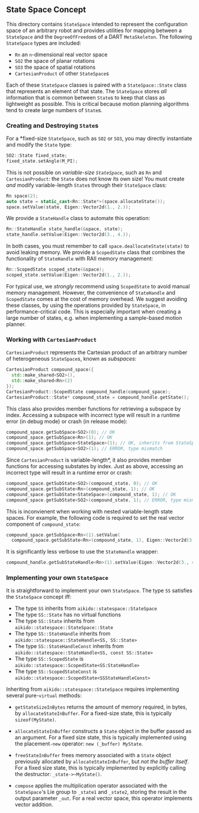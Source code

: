 ## State Space Concept

This directory contains `StateSpace` intended to represent the configuration
space of an arbitrary robot and provides utilities for mapping between a
`StateSpace` and the `DegreeOfFreedom`s of a DART `MetaSkeleton`. The following
`StateSpace` types are included:

- `Rn` an `n`-dimensional real vector space
- `SO2` the space of planar rotations
- `SO3` the space of spatial rotations
- `CartesianProduct` of other `StateSpace`s

Each of these `StateSpace` classes is paired with a `StateSpace::State` class
that represents an element of that state. The `StateSpace` stores *all*
information that is common between `State`s to keep that class as lightweight
as possible. This is critical because motion planning algorithms tend to create
large numbers of `State`s.


### Creating and Destroying `State`s

For a *fixed-size `StateSpace`, such as `SO2` or `SO3`,
you may directly instantiate and modify the `State` type:
```c++
SO2::State fixed_state;
fixed_state.setAngle(M_PI);
```

This is not possible on *variable-size `StateSpace`*, such as
`Rn` and `CartesianProduct`: the `State` does not know its
own size! You must create *and* modify variable-length `State`s through their
`StateSpace` class:
```c++
Rn space(2);
auto state = static_cast<Rn::State*>(space.allocateState());
space.setValue(state, Eigen::Vector2d(1., 2.));
```

We provide a `StateHandle` class to automate this operation:
```c++
Rn::StateHandle state_handle(&space, state);
state_handle.setValue(Eigen::Vector2d(3., 4.));
```

In both cases, you must remember to call `space.deallocateState(state)` to
avoid leaking memory. We provide a `ScopedState` class that combines the
functionality of `StateHandle` with RAII memory management:
```c++
Rn::ScopedState scoped_state(&space);
scoped_state.setValue(Eigen::Vector2d(1., 2.));
```

For typical use, we *strongly* recommend using `ScopedState` to avoid manual
memory management. However, the convenience of `StateHandle` and `ScopedState`
comes at the cost of memory overhead. We suggest avoiding these classes, by
using the operations provided by `StateSpace`, in performance-critical code.
This is especially important when creating a large number of states, e.g. when
implementing a sample-based motion planner.


### Working with `CartesianProduct`

`CartesianProduct` represents the Cartesian product of an arbitrary number of
heterogeneous `StateSpace`s, known as *subspaces*:
```c++
CartesianProduct compound_space({
  std::make_shared<SO2>(),
  std::make_shared<Rn>(2)
});
CartesianProduct::ScopedState compound_handle(compound_space);
CartesianProduct::State* compound_state = compound_handle.getState();
```

This class also provides member functions for retrieving a subspace by index.
Accessing a subspace with incorrect type will result in a runtime error (in
debug mode) or crash (in release mode):
```c++
compound_space.getSubSpace<SO2>(0); // OK
compound_space.getSubSpace<Rn>(1); // OK
compound_space.getSubSpace<StateSpace>(1); // OK, inherits from StateSpace
compound_space.getSubSpace<SO2>(1); // ERROR, type mismatch
```

Since `CartesianProduct` is variable-length*, it also provides member
functions for accessing substates by index. Just as above, accessing an
incorrect type will result in a runtime error or crash:
```c++
compound_space.getSubState<SO2>(compound_state, 0); // OK
compound_space.getSubState<Rn>(compound_state, 1); // OK
compound_space.getSubState<StateSpace>(compound_state, 1); // OK
compound_space.getSubState<SO2>(compound_state, 1); // ERROR, type mismatch
```

This is inconvienent when working with nested variable-length state spaces. For
example, the following code is required to set the real vector component of
`compound_state`:
```c++
compound_space.getSubSpace<Rn>(1).setValue(
  compound_space.getSubState<Rn>(compound_state, 1), Eigen::Vector2d(3., 4.));
```

It is significantly less verbose to use the `StateHandle` wrapper:
```c++
compound_handle.getSubStateHandle<Rn>(1).setValue(Eigen::Vector2d(3., 4.));
```


### Implementing your own `StateSpace`

It is straightforward to implement your own `StateSpace`. The type `SS`
satisfies the `StateSpace` concept iff:

- The type `SS` inherits from `aikido::statespace::StateSpace`
- The type `SS::State` has no virtual functions
- The type `SS::State` inherits from `aikido::statespace::StateSpace::State`
- The type `SS::StateHandle` inherits from
  `aikido::statespace::StateHandle<SS, SS::State>`
- The type `SS::StateHandleConst` inherits from
  `aikido::statespace::StateHandle<SS, const SS::State>`
- The type `SS::ScopedState` is
  `aikido::statespace::ScopedState<SS:StateHandle>`
- The type `SS::ScopedStateConst` is
  `aikido::statespace::ScopedState<SSStateHandleConst>`

Inheriting from `aikido::statespace::StateSpace` requires implementing several
pure-`virtual` methods:

- `getStateSizeInBytes` returns the amount of memory required, in bytes, by
  `allocateStateInBuffer`. For a fixed-size state, this is typically
  `sizeof(MyState)`.

- `allocateStateInBuffer` constructs a `State` object in the buffer passed
  as an argument. For a fixed size state, this is typically implemented using
  the placement`-new` operator: `new (_buffer) MyState`.

- `freeStateInBuffer` frees memory associated with a `State` object previously
  allocated by `allocateStateInBuffer`, but *not the buffer itself*. For a
  fixed size state, this is typically implemented by explicitly calling the
  destructor: `_state->~MyState()`.

- `compose` applies the multiplication operator associated with the
  `StateSpace`'s Lie group to `_state1` and `_state2`, storing the result in
  the output parameter `_out`. For a real vector space, this operator
  implements vector addition.
